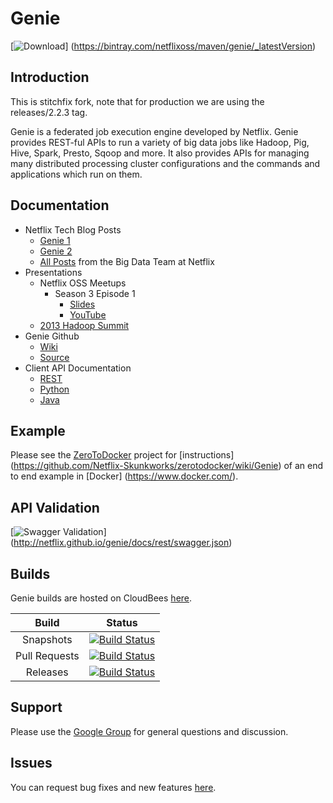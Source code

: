 # Genie

[![Download](https://api.bintray.com/packages/netflixoss/maven/genie/images/download.svg)]
(https://bintray.com/netflixoss/maven/genie/_latestVersion)

## Introduction

This is stitchfix fork, note that for production we are using the releases/2.2.3 tag.

Genie is a federated job execution engine developed by Netflix. Genie provides REST-ful APIs to run a variety of big
data jobs like Hadoop, Pig, Hive, Spark, Presto, Sqoop and more. It also provides APIs for managing many distributed
processing cluster configurations and the commands and applications which run on them.

## Documentation

* Netflix Tech Blog Posts
    * [Genie 1](http://techblog.netflix.com/2013/06/genie-is-out-of-bottle.html)
    * [Genie 2](http://techblog.netflix.com/2014/11/genie-20-second-wish-granted.html)
    * [All Posts](http://techblog.netflix.com/search/label/big%20data) from the Big Data Team at Netflix
* Presentations
    * Netflix OSS Meetups
        * Season 3 Episode 1
            * [Slides](http://www.slideshare.net/RuslanMeshenberg/netflixoss-meetup-season-3-episode-1/24)
            * [YouTube](http://youtu.be/hi7BDAtjfKY?t=15m53s)
    * [2013 Hadoop Summit](http://www.slideshare.net/krishflix/genie-hadoop-platform-as-a-service-at-netflix)
* Genie Github
    * [Wiki](https://github.com/Netflix/genie/wiki)
    * [Source](https://github.com/Netflix/genie/tree/master)
* Client API Documentation
    * [REST](http://netflix.github.io/genie/docs/api/)
    * [Python](https://pypi.python.org/pypi/nflx-genie-client)
    * [Java](http://netflix.github.io/genie/docs/javadoc/client/index.html)

## Example

Please see the [ZeroToDocker](https://github.com/Netflix-Skunkworks/zerotodocker) project for [instructions]
(https://github.com/Netflix-Skunkworks/zerotodocker/wiki/Genie) of an end to end example in [Docker]
(https://www.docker.com/).

## API Validation

[![Swagger Validation](http://online.swagger.io/validator?url=http://netflix.github.io/genie/docs/rest/swagger.json)]
(http://netflix.github.io/genie/docs/rest/swagger.json)

## Builds

Genie builds are hosted on CloudBees [here](https://netflixoss.ci.cloudbees.com/job/NetflixOSS/job/genie/).

|        Build       |                                                                                                   Status                                                                                                  |
|:------------------:|:---------------------------------------------------------------------------------------------------------------------------------------------------------------------------------------------------------:|
|      Snapshots     |      [![Build Status](https://netflixoss.ci.cloudbees.com/job/NetflixOSS/job/genie/job/genie-snapshot/badge/icon)](https://netflixoss.ci.cloudbees.com/job/NetflixOSS/job/genie/job/genie-snapshot/)      |
|    Pull Requests   | [![Build Status](https://netflixoss.ci.cloudbees.com/job/NetflixOSS/job/genie/job/genie-pull-requests/badge/icon)](https://netflixoss.ci.cloudbees.com/job/NetflixOSS/job/genie/job/genie-pull-requests/) |
|      Releases      |       [![Build Status](https://netflixoss.ci.cloudbees.com/job/NetflixOSS/job/genie/job/genie-release/badge/icon)](https://netflixoss.ci.cloudbees.com/job/NetflixOSS/job/genie/job/genie-release/)       |

## Support

Please use the [Google Group](https://groups.google.com/d/forum/genieoss) for general questions and discussion.

## Issues

You can request bug fixes and new features [here](https://github.com/Netflix/genie/issues).



